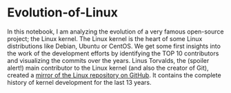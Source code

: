 # Evolution-of-Linux
In this notebook, I am analyzing the evolution of a very famous open-source project; the Linux kernel. The Linux kernel is the heart of some Linux distributions like Debian, Ubuntu or CentOS.
We get some first insights into the work of the development efforts by identifying the TOP 10 contributors and visualizing the commits over the years. 
Linus Torvalds, the (spoiler alert!) main contributor to the Linux kernel (and also the creator of Git), created a <a href="https://github.com/torvalds/linux/">mirror of the Linux repository on GitHub</a>. It contains the complete history of kernel development for the last 13 years.
